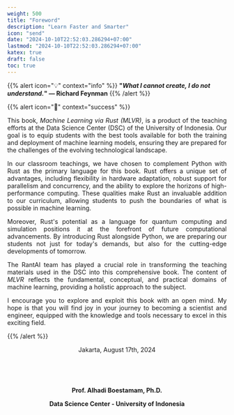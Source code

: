 ```yaml
---
weight: 500
title: "Foreword"
description: "Learn Faster and Smarter"
icon: "send"
date: "2024-10-10T22:52:03.286294+07:00"
lastmod: "2024-10-10T22:52:03.286294+07:00"
katex: true
draft: false
toc: true
---
```


{{% alert icon="💡" context="info" %}}
<strong>"<em>What I cannot create, I do not understand.</em>" — Richard Feynman</strong>
{{% /alert %}}

{{% alert icon="📖" context="success" %}}

<p style="text-align: justify;">
This book, <em>Machine Learning via Rust (MLVR)</em>, is a product of the teaching efforts at the Data Science Center (DSC) of the University of Indonesia. Our goal is to equip students with the best tools available for both the training and deployment of machine learning models, ensuring they are prepared for the challenges of the evolving technological landscape.
</p>

<p style="text-align: justify;">
In our classroom teachings, we have chosen to complement Python with Rust as the primary language for this book. Rust offers a unique set of advantages, including flexibility in hardware adaptation, robust support for parallelism and concurrency, and the ability to explore the horizons of high-performance computing. These qualities make Rust an invaluable addition to our curriculum, allowing students to push the boundaries of what is possible in machine learning.
</p>

<p style="text-align: justify;">
Moreover, Rust's potential as a language for quantum computing and simulation positions it at the forefront of future computational advancements. By introducing Rust alongside Python, we are preparing our students not just for today's demands, but also for the cutting-edge developments of tomorrow.
</p>

<p style="text-align: justify;">
The RantAI team has played a crucial role in transforming the teaching materials used in the DSC into this comprehensive book. The content of <em>MLVR</em> reflects the fundamental, conceptual, and practical domains of machine learning, providing a holistic approach to the subject.
</p>

<p style="text-align: justify;">
I encourage you to explore and exploit this book with an open mind. My hope is that you will find joy in your journey to becoming a scientist and engineer, equipped with the knowledge and tools necessary to excel in this exciting field.
</p>


{{% /alert %}}
<center>

Jakarta, August 17th, 2024

&nbsp;

&nbsp;

<strong>Prof. Alhadi Boestamam, Ph.D.</strong>

<strong>Data Science Center - University of Indonesia</strong>

</center>
